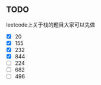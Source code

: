 ## TODO

leetcode上关于栈的题目大家可以先做

- [x] 20
- [x] 155
- [x] 232
- [x] 844
- [ ] 224
- [ ] 682
- [ ] 496